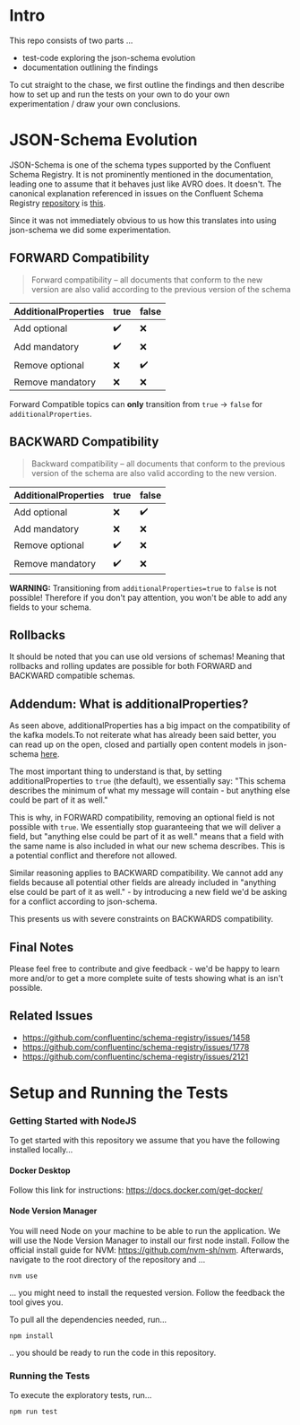 # Intro
This repo consists of two parts ...
* test-code exploring the json-schema evolution
* documentation outlining the findings

To cut straight to the chase, we first outline the findings and then describe how to set up and run the tests
on your own to do your own experimentation / draw your own conclusions.

# JSON-Schema Evolution
JSON-Schema is one of the schema types supported by the Confluent Schema Registry. It is not prominently mentioned in the
documentation, leading one to assume that it behaves just like AVRO does. It doesn't. The canonical explanation referenced
in issues on the Confluent Schema Registry [repository](https://github.com/confluentinc/schema-registry/) is 
[this](https://yokota.blog/2021/03/29/understanding-json-schema-compatibility/).

Since it was not immediately obvious to us how this translates into using json-schema we did some experimentation.

## FORWARD Compatibility
> Forward compatibility – all documents that conform to the new version are also valid according to the previous version of the schema

| AdditionalProperties | true | false |
|----------------------|------|-------|
| Add optional         | :heavy_check_mark: | :x: |
| Add mandatory        | :heavy_check_mark: | :x: |
| Remove optional      | :x: | :heavy_check_mark: |
| Remove mandatory     | :x: | :x: |

Forward Compatible topics can **only** transition from `true` -> `false` for `additionalProperties`.

## BACKWARD Compatibility
> Backward compatibility – all documents that conform to the previous version of the schema are also valid according to the new version.

| AdditionalProperties | true | false |
|----------------------|------|-------|
| Add optional         | :x: | :heavy_check_mark: |
| Add mandatory        | :x: | :x: |
| Remove optional      | :heavy_check_mark: | :x: |
| Remove mandatory     | :heavy_check_mark: | :x: |

**WARNING:**
Transitioning from `additionalProperties=true` to `false` is not possible! Therefore if you don't pay attention,
you won't be able to add any fields to your schema.

## Rollbacks
It should be noted that you can use old versions of schemas! Meaning that rollbacks and rolling updates are possible for
both FORWARD and BACKWARD compatible schemas.

## Addendum: What is additionalProperties?
As seen above, additionalProperties has a big impact on the compatibility of the kafka models.To not reiterate what has 
already been said better, you can read up on the open, closed and partially open content models in 
json-schema [here](https://yokota.blog/2021/03/29/understanding-json-schema-compatibility/).

The most important thing to understand is that, by setting additionalProperties to `true` (the default), we essentially say:
"This schema describes the minimum of what my message will contain - but anything else could be part of it as well."

This is why, in FORWARD compatibility, removing an optional field is not possible with `true`. We essentially stop guaranteeing
that we will deliver a field, but "anything else could be part of it as well." means that a field with the same name is also
included in what our new schema describes. This is a potential conflict and therefore not allowed.

Similar reasoning applies to BACKWARD compatibility. We cannot add any fields because all potential other fields are already included
in "anything else could be part of it as well." - by introducing a new field we'd be asking for a conflict according to json-schema.

This presents us with severe constraints on BACKWARDS compatibility.

## Final Notes
Please feel free to contribute and give feedback - we'd be happy to learn more and/or to get a more complete suite of tests showing
what is an isn't possible.

## Related Issues
* https://github.com/confluentinc/schema-registry/issues/1458
* https://github.com/confluentinc/schema-registry/issues/1778
* https://github.com/confluentinc/schema-registry/issues/2121

# Setup and Running the Tests
### Getting Started with NodeJS
To get started with this repository we assume that you have the following installed locally...

#### Docker Desktop
Follow this link for instructions: https://docs.docker.com/get-docker/

#### Node Version Manager
You will need Node on your machine to be able to run the application. We will use the Node Version Manager to install
our first node install. Follow the official install guide for NVM: https://github.com/nvm-sh/nvm. 
Afterwards, navigate to the root directory of the repository and ...
```shell
nvm use
```
... you might need to install the requested version. Follow the feedback the tool gives you.

To pull all the dependencies needed, run...
```shell
npm install
```
.. you should be ready to run the code in this repository.

### Running the Tests
To execute the exploratory tests, run...
```shell
npm run test
```
